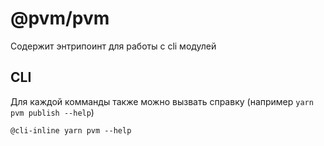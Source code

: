 # @pvm/pvm

Содержит энтрипоинт для работы с cli модулей

## CLI

Для каждой комманды также можно вызвать справку (например `yarn pvm publish --help`)

```
@cli-inline yarn pvm --help
```